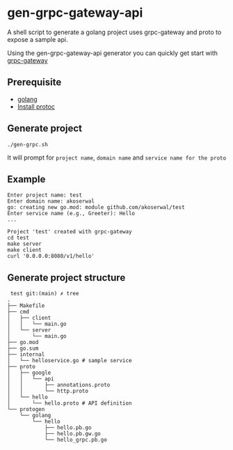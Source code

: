 # gen-grpc-gateway-api
A shell script to generate a golang project uses grpc-gateway and proto to expose a sample api.

Using the gen-grpc-gateway-api generator you can quickly get start with [grpc-gateway](https://grpc-ecosystem.github.io/grpc-gateway/#getting-started)

## Prerequisite
* [golang](https://go.dev/doc/install)
* [Install protoc](https://github.com/protocolbuffers/protobuf/releases)


## Generate project
```
./gen-grpc.sh
```
It will prompt for `project name`, `domain name` and `service name for the proto`

## Example
```
Enter project name: test
Enter domain name: akoserwal
go: creating new go.mod: module github.com/akoserwal/test
Enter service name (e.g., Greeter): Hello
...

Project 'test' created with grpc-gateway
cd test
make server
make client
curl '0.0.0.0:8080/v1/hello'
```

## Generate project structure

```
 test git:(main) ✗ tree
.
├── Makefile
├── cmd
│   ├── client
│   │   └── main.go
│   └── server
│       └── main.go
├── go.mod
├── go.sum
├── internal
│   └── helloservice.go # sample service
├── proto
│   ├── google
│   │   └── api
│   │       ├── annotations.proto
│   │       └── http.proto
│   └── hello
│       └── hello.proto # API definition
└── protogen
    └── golang
        └── hello
            ├── hello.pb.go
            ├── hello.pb.gw.go
            └── hello_grpc.pb.go

```